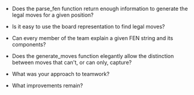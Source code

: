 - Does the parse_fen function return enough information to generate the legal moves for a given position?

- Is it easy to use the board representation to find legal moves?

- Can every member of the team explain a given FEN string and its components?

- Does the generate_moves function elegantly allow the distinction between moves that can't, or can only, capture?

- What was your approach to teamwork?

- What improvements remain?

